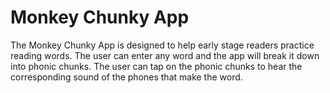 # Monkey Chunky App

The Monkey Chunky App is designed to help early stage readers practice reading words. The user can enter any word and the app will break it down into phonic chunks. The user can tap on the phonic chunks to hear the corresponding sound of the phones that make the word.
